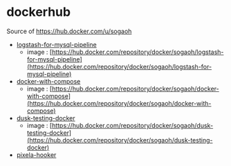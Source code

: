 # dockerhub
Source of https://hub.docker.com/u/sogaoh

- [logstash-for-mysql-pipeline](logstash-for-mysql-pipeline)
    - image : [https://hub.docker.com/repository/docker/sogaoh/logstash-for-mysql-pipeline](https://hub.docker.com/repository/docker/sogaoh/logstash-for-mysql-pipeline)
- [docker-with-compose](docker-with-compose)
    - image : [https://hub.docker.com/repository/docker/sogaoh/docker-with-compose](https://hub.docker.com/repository/docker/sogaoh/docker-with-compose)
- [dusk-testing-docker](dusk-testing-docker)
    - image : [https://hub.docker.com/repository/docker/sogaoh/dusk-testing-docker](https://hub.docker.com/repository/docker/sogaoh/dusk-testing-docker)
- [pixela-hooker](pixela-hooker)
